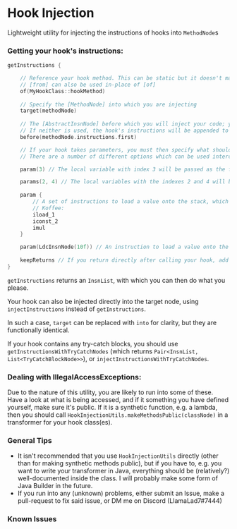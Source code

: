 # Hook Injection

Lightweight utility for injecting the instructions of hooks into `MethodNode`s

### Getting your hook's instructions:

```kotlin
getInstructions {

    // Reference your hook method. This can be static but it doesn't matter
    // [from] can also be used in-place of [of]
    of(MyHookClass::hookMethod)
    
    // Specify the [MethodNode] into which you are injecting
    target(methodNode)
    
    // The [AbstractInsnNode] before which you will inject your code; you can also use [after] instead
    // If neither is used, the hook's instructions will be appended to the target method's instructions
    before(methodNode.instructions.first)

    // If your hook takes parameters, you must then specify what should be passed as each one
    // There are a number of different options which can be used interchangeably:

    param(3) // The local variable with index 3 will be passed as the first parameter to the hook

    params(2, 4) // The local variables with the indexes 2 and 4 will be passed as the second and third parameters of the hook respectively
    
    param {
        // A set of instructions to load a value onto the stack, which will be treated as the fourth parameter of the hook
        // Koffee:
        iload_1
        iconst_2
        imul
    }

    param(LdcInsnNode(10f)) // An instruction to load a value onto the stack, which will be treated as the fifth parameter of the hook
    
    keepReturns // If you return directly after calling your hook, add this and don't add a return instruction
}
```
`getInstructions` returns an `InsnList`, with which you can then do what you please.

Your hook can also be injected directly into the target node, using `injectInstructions` instead of `getInstructions`.

In such a case, `target` can be replaced with `into` for clarity, but they are functionally identical.

If your hook contains any try-catch blocks, you should use `getInstructionsWithTryCatchNodes` (which returns `Pair<InsnList, List<TryCatchBlockNode>>`), or `injectInstructionsWithTryCatchNodes`.

### Dealing with IllegalAccessExceptions:

Due to the nature of this utility, you are likely to run into some of these. Have a look at what is being accessed, and if it something you have defined yourself, make sure it's public.
If it is a synthetic function, e.g. a lambda, then you should call `HookInjectionUtils.makeMethodsPublic(classNode)` in a transformer for your hook class(es).

### General Tips
* It isn't recommended that you use `HookInjectionUtils` directly (other than for making synthetic methods public), but if you have to, e.g. you want to write your transformer in Java, everything should be (relatively?) well-documented inside the class. I will probably make some form of Java Builder in the future.
* If you run into any (unknown) problems, either submit an Issue, make a pull-request to fix said issue, or DM me on Discord (LlamaLad7#7444)

### Known Issues

